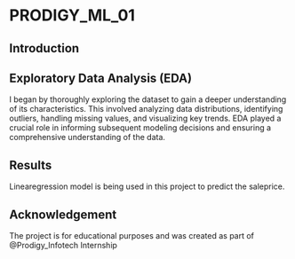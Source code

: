 # PRODIGY_ML_01
## Introduction
## Exploratory Data Analysis (EDA)

I began by thoroughly exploring the dataset to gain a deeper understanding of its characteristics. This involved analyzing data distributions, identifying outliers, handling missing values, and visualizing key trends. EDA played a crucial role in informing subsequent modeling decisions and ensuring a comprehensive understanding of the data.

## Results
Linearegression model is being used in this project to predict the saleprice.

## Acknowledgement

The project is for educational purposes and was created as part of @Prodigy_Infotech Internship

